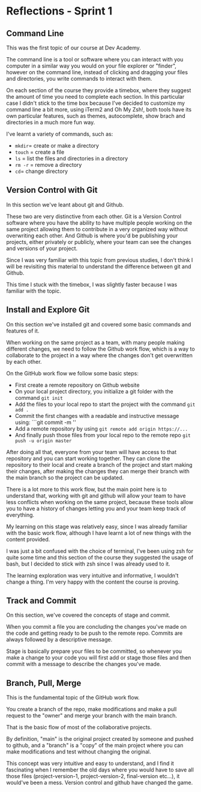 # Reflections - Sprint 1

## Command Line

This was the first topic of our course at Dev Academy.

The command line is a tool or software where you can interact with you computer in a similar way you would on your file explorer or "finder", however on the command line, instead of clicking and dragging your files and directories, you write commands to interact with them.

On each section of the course they provide a timebox, where they suggest the amount of time you need to complete each section. In this particular case I didn't stick to the time box because I've decided to customize my command line a bit more, using iTerm2 and Oh My Zsh!, both tools have its own particular features, such as themes, autocomplete, show brach and directories in a much more fun way.

I've learnt a variety of commands, such as:

- `mkdir`= create or make a directory
- `touch` = create a file
- `ls` = list the files and directories in a directory
- `rm -r` = remove a directory
- `cd`= change directory

## Version Control with Git

In this section we've leant about git and Github.

These two are very distinctive from each other. Git is a Version Control software where you have the ability to have multiple people working on the same project allowing them to contribute in a very organized way without overwriting each other. And Github is where you'd be publishing your projects, either privately or publicly, where your team can see the changes and versions of your project.

Since I was very familiar with this topic from previous studies, I don't think I will be revisiting this material to understand the difference between git and Github.

This time I stuck with the timebox, I was slightly faster because I was familiar with the topic.

## Install and Explore Git

On this section we've installed git and covered some basic commands and features of it.

When working on the same project as a team, with many people making different changes, we need to follow the Github work flow, which is a way to collaborate to the project in a way where the changes don't get overwritten by each other.

On the GitHub work flow we follow some basic steps:

- First create a remote repository on Github website
- On your local project directory, you initialize a git folder with the command `git init`
- Add the files to your local repo to start the project with the command `git add . `
- Commit the first changes with a readable and instructive message using: ```git commit -m '<message>'
- Add a remote repository by using `git remote add origin https://...`
- And finally push those files from your local repo to the remote repo `git push -u origin master`

After doing all that, everyone from your team will have access to that repository and you can start working together. They can clone the repository to their local and create a branch of the project and start making their changes, after making the changes they can merge their branch with the main branch so the project can be updated.

There is a lot more to this work flow, but the main point here is to understand that, working with git and github will allow your team to have less conflicts when working on the same project, because these tools allow you to have a history of changes letting you and your team keep track of everything.

My learning on this stage was relatively easy, since I was already familiar with the basic work flow, although I have learnt a lot of new things with the content provided.

I was just a bit confused with the choice of terminal, I've been using zsh for quite some time and this section of the course they suggested the usage of bash, but I decided to stick with zsh since I was already used to it.

The learning exploration was very intuitive and informative, I wouldn't change a thing. I'm very happy with the content the course is proving.

## Track and Commit

On this section, we've covered the concepts of stage and commit.

When you commit a file you are concluding the changes you've made on the code and getting ready to be push to the remote repo. Commits are always followed by a descriptive message.

Stage is basically prepare your files to be committed, so whenever you make a change to your code you will first add or stage those files and then commit with a message to describe the changes you've made.

## Branch, Pull, Merge

This is the fundamental topic of the GitHub work flow.

You create a branch of the repo, make modifications and make a pull request to the "owner" and merge your branch with the main branch.

That is the basic flow of most of the collaborative projects.

By definition, "main" is the original project created by someone and pushed to github, and a "branch" is a "copy" of the main project where you can make modifications and test without changing the original.

This concept was very intuitive and easy to understand, and I find it fascinating when I remember the old days where you would have to save all those files (project-version-1, project-version-2, final-version etc...), it would've been a mess. Version control and github have changed the game.
